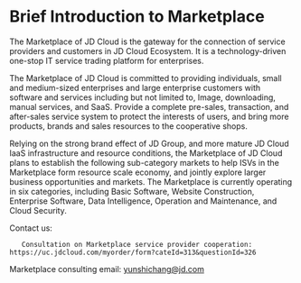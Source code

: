 # Brief Introduction to Marketplace
The Marketplace of JD Cloud is the gateway for the connection of service providers and customers in JD Cloud Ecosystem. It is a technology-driven one-stop IT service trading platform for enterprises.

The Marketplace of JD Cloud is committed to providing individuals, small and medium-sized enterprises and large enterprise customers with software and services including but not limited to, Image, downloading, manual services, and SaaS. Provide a complete pre-sales, transaction, and after-sales service system to protect the interests of users, and bring more products, brands and sales resources to the cooperative shops.

Relying on the strong brand effect of JD Group, and more mature JD Cloud IaaS infrastructure and resource conditions, the Marketplace of JD Cloud plans to establish the following sub-category markets to help ISVs in the Marketplace form resource scale economy, and jointly explore larger business opportunities and markets. The Marketplace is currently operating in six categories, including Basic Software, Website Construction, Enterprise Software, Data Intelligence, Operation and Maintenance, and Cloud Security.







Contact us:

       Consultation on Marketplace service provider cooperation: https://uc.jdcloud.com/myorder/form?cateId=313&questionId=326

Marketplace consulting email: yunshichang@jd.com

